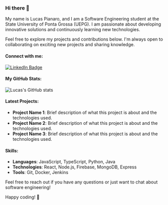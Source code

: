 ### Hi there 👋

My name is Lucas Pianaro, and I am a Software Engineering student at the State University of Ponta Grossa (UEPG). I am passionate about developing innovative solutions and continuously learning new technologies.

Feel free to explore my projects and contributions below. I'm always open to collaborating on exciting new projects and sharing knowledge.

#### Connect with me:

[![LinkedIn Badge](https://img.shields.io/badge/-LinkedIn-blue?style=flat-square&logo=Linkedin&logoColor=white&link=https://www.linkedin.com/in/lucas-aur%C3%A9lio-pianaro-ab88091b3/)](https://www.linkedin.com/in/lucas-aur%C3%A9lio-pianaro-ab88091b3/)

#### My GitHub Stats:

![Lucas's GitHub stats](https://github-readme-stats.vercel.app/api?username=lucaspianaro&show_icons=true&hide_title=true&hide=prs&count_private=true&hide_rank=false)

#### Latest Projects:

- **Project Name 1**: Brief description of what this project is about and the technologies used.
- **Project Name 2**: Brief description of what this project is about and the technologies used.
- **Project Name 3**: Brief description of what this project is about and the technologies used.

#### Skills:

- **Languages**: JavaScript, TypeScript, Python, Java
- **Technologies**: React, Node.js, Firebase, MongoDB, Express
- **Tools**: Git, Docker, Jenkins

Feel free to reach out if you have any questions or just want to chat about software engineering!

Happy coding! 🚀
